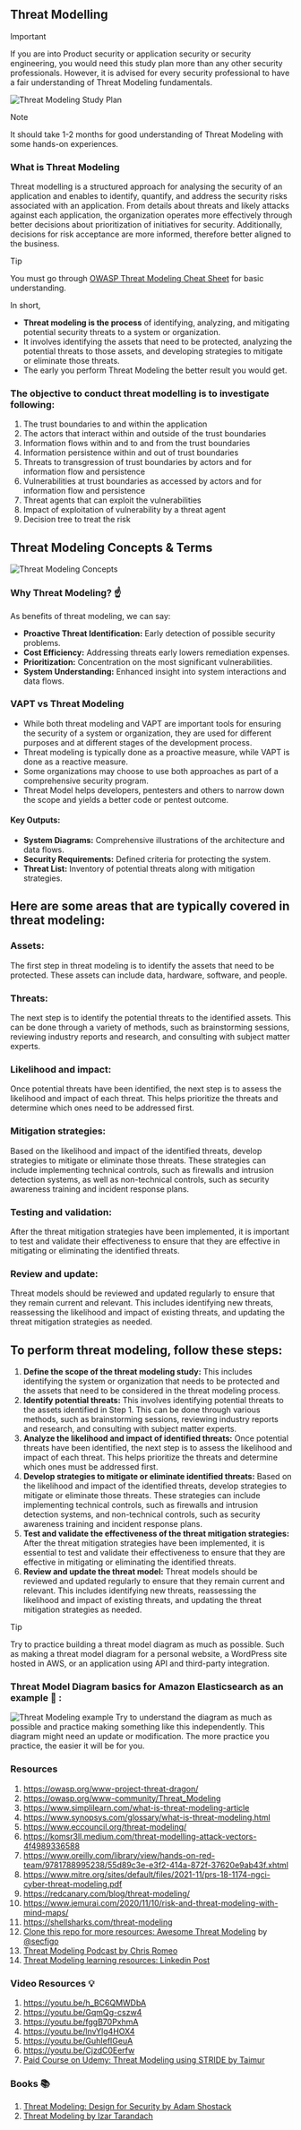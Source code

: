 ## Threat Modelling
> [!IMPORTANT]
> If you are into Product security or application security or security engineering, you would need this study plan more than any other security professionals. However, it is advised for every security professional to have a fair understanding of Threat Modeling fundamentals.

![Threat Modeling Study Plan](images/Threat-Modeling-Study-Plan.png)
> [!Note]
> It should take 1-2 months for good understanding of Threat Modeling with some hands-on experiences.

### What is Threat Modeling
Threat modelling is a structured approach for analysing the security of an application and enables to identify, quantify, and address the security risks associated with an application.
From details about threats and likely attacks against each application, the organization operates more effectively through better decisions about prioritization of initiatives for security. 
Additionally, decisions for risk acceptance are more informed, therefore better aligned to the business.

> [!TIP]
> You must go through [OWASP Threat Modeling Cheat Sheet](https://cheatsheetseries.owasp.org/cheatsheets/Threat_Modeling_Cheat_Sheet.html) for basic understanding.

In short,
- **Threat modeling is the process** of identifying, analyzing, and mitigating potential security threats to a system or organization. 
- It involves identifying the assets that need to be protected, analyzing the potential threats to those assets, and developing strategies to mitigate or eliminate those threats.
- The early you perform Threat Modeling the better result you would get.

### The objective to conduct threat modelling is to investigate following:
1. The trust boundaries to and within the application
2. The actors that interact within and outside of the trust boundaries
3. Information flows within and to and from the trust boundaries
4. Information persistence within and out of trust boundaries
5. Threats to transgression of trust boundaries by actors and for information flow and persistence
6. Vulnerabilities at trust boundaries as accessed by actors and for information flow and persistence
7. Threat agents that can exploit the vulnerabilities
8. Impact of exploitation of vulnerability by a threat agent
9. Decision tree to treat the risk

## Threat Modeling Concepts & Terms
![Threat Modeling Concepts](images/Threat-Model.png)

### Why Threat Modeling? :point_up:
As benefits of threat modeling, we can say:
+ **Proactive Threat Identification:** Early detection of possible security problems.
+ **Cost Efficiency:** Addressing threats early lowers remediation expenses.
+ **Prioritization:** Concentration on the most significant vulnerabilities.
+ **System Understanding:** Enhanced insight into system interactions and data flows.

### VAPT vs Threat Modeling
- While both threat modeling and VAPT are important tools for ensuring the security of a system or organization, they are used for different purposes and at different stages of the development process. 
- Threat modeling is typically done as a proactive measure, while VAPT is done as a reactive measure. 
- Some organizations may choose to use both approaches as part of a comprehensive security program.
- Threat Model helps developers, pentesters and others to narrow down the scope and yields a better code or pentest outcome.

#### Key Outputs:
+ **System Diagrams:** Comprehensive illustrations of the architecture and data flows.
+ **Security Requirements:** Defined criteria for protecting the system.
+ **Threat List:** Inventory of potential threats along with mitigation strategies.

## Here are some areas that are typically covered in threat modeling:
### Assets: 
The first step in threat modeling is to identify the assets that need to be protected. These assets can include data, hardware, software, and people.

### Threats: 
The next step is to identify the potential threats to the identified assets. This can be done through a variety of methods, such as brainstorming sessions, reviewing industry reports and research, and consulting with subject matter experts.

### Likelihood and impact: 
Once potential threats have been identified, the next step is to assess the likelihood and impact of each threat. This helps prioritize the threats and determine which ones need to be addressed first.

### Mitigation strategies: 
Based on the likelihood and impact of the identified threats, develop strategies to mitigate or eliminate those threats. These strategies can include implementing technical controls, such as firewalls and intrusion detection systems, as well as non-technical controls, such as security awareness training and incident response plans.

### Testing and validation: 
After the threat mitigation strategies have been implemented, it is important to test and validate their effectiveness to ensure that they are effective in mitigating or eliminating the identified threats.

### Review and update: 
Threat models should be reviewed and updated regularly to ensure that they remain current and relevant. This includes identifying new threats, reassessing the likelihood and impact of existing threats, and updating the threat mitigation strategies as needed.

## To perform threat modeling, follow these steps:
1. **Define the scope of the threat modeling study:** 
This includes identifying the system or organization that needs to be protected and the assets that need to be considered in the threat modeling process.
2. **Identify potential threats:** 
This involves identifying potential threats to the assets identified in Step 1. This can be done through various methods, such as brainstorming sessions, reviewing industry reports and research, and consulting with subject matter experts.
3. **Analyze the likelihood and impact of identified threats:** 
Once potential threats have been identified, the next step is to assess the likelihood and impact of each threat. This helps prioritize the threats and determine which ones must be addressed first.
4. **Develop strategies to mitigate or eliminate identified threats:** 
Based on the likelihood and impact of the identified threats, develop strategies to mitigate or eliminate those threats. These strategies can include implementing technical controls, such as firewalls and intrusion detection systems, and non-technical controls, such as security awareness training and incident response plans.
5. **Test and validate the effectiveness of the threat mitigation strategies:** 
After the threat mitigation strategies have been implemented, it is essential to test and validate their effectiveness to ensure that they are effective in mitigating or eliminating the identified threats.
6. **Review and update the threat model:** 
Threat models should be reviewed and updated regularly to ensure that they remain current and relevant. This includes identifying new threats, reassessing the likelihood and impact of existing threats, and updating the threat mitigation strategies as needed.

> [!TIP]
> Try to practice building a threat model diagram as much as possible. Such as making a threat model diagram for a personal website, a WordPress site hosted in AWS, or an application using API and third-party integration.

### Threat Model Diagram basics for Amazon Elasticsearch as an example :tada: :
![Threat Modeling example](./images/Amazon_ElasticSearch_Basic_TM.png)
Try to understand the diagram as much as possible and practice making something like this independently. This diagram might need an update or modification. The more practice you practice, the easier it will be for you.

### Resources
1. https://owasp.org/www-project-threat-dragon/
2. https://owasp.org/www-community/Threat_Modeling
3. https://www.simplilearn.com/what-is-threat-modeling-article
4. https://www.synopsys.com/glossary/what-is-threat-modeling.html
5. https://www.eccouncil.org/threat-modeling/
6. https://komsr3ll.medium.com/threat-modelling-attack-vectors-4f4989336588
7. https://www.oreilly.com/library/view/hands-on-red-team/9781788995238/55d89c3e-e3f2-414a-872f-37620e9ab43f.xhtml
8. https://www.mitre.org/sites/default/files/2021-11/prs-18-1174-ngci-cyber-threat-modeling.pdf
9. https://redcanary.com/blog/threat-modeling/
10. https://www.jemurai.com/2020/11/10/risk-and-threat-modeling-with-mind-maps/
11. https://shellsharks.com/threat-modeling
12. [Clone this repo for more resources: Awesome Threat Modeling](https://github.com/hysnsec/awesome-threat-modelling) by [@secfigo](https://github.com/secfigo)
13. [Threat Modeling Podcast by Chris Romeo](https://open.spotify.com/show/4q9BxNrRb0NWnLBpSmNqoP)
14. [Threat Modeling learning resources: Linkedin Post](https://www.linkedin.com/feed/update/urn:li:activity:7209798162687873026/)

### Video Resources :bulb:
1. https://youtu.be/h_BC6QMWDbA
2. https://youtu.be/GqmQg-cszw4
3. https://youtu.be/fggB70PxhmA
4. https://youtu.be/lnvYlg4HOX4
5. https://youtu.be/GuhIefIGeuA
6. https://youtu.be/CjzdC0Eerfw
7. [Paid Course on Udemy: Threat Modeling using STRIDE by Taimur](https://www.udemy.com/course/threat-modeling-using-stride-masterclass/?couponCode=IND21PM)

### Books :books:
1. [Threat Modeling: Design for Security by Adam Shostack](https://amzn.to/3zfKefb)
2. [Threat Modeling by Izar Tarandach](https://amzn.to/4gEgbif)
